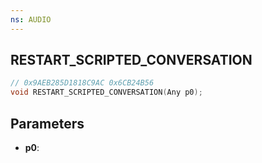 ```yaml
---
ns: AUDIO
---
```

## RESTART_SCRIPTED_CONVERSATION

```c
// 0x9AEB285D1818C9AC 0x6CB24B56
void RESTART_SCRIPTED_CONVERSATION(Any p0);
```

## Parameters
* **p0**:
